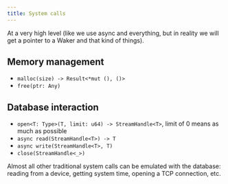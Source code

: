```yaml
---
title: System calls
---
```


At a very high level (like we use async and everything, but
in reality we will get a pointer to a Waker and that kind of things).

## Memory management

- `malloc(size) -> Result<*mut (), ()>`
- `free(ptr: Any)`

## Database interaction

- `open<T: Type>(T, limit: u64) -> StreamHandle<T>`, limit of 0 means as much as possible
- `async read(StreamHandle<T>) -> T`
- `async write(StreamHandle<T>, T)`
- `close(StreamHandle<_>)`

Almost all other traditional system calls can be emulated with the database:
reading from a device, getting system time, opening a TCP connection, etc.
